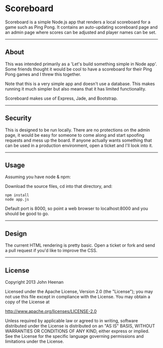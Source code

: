 # Scoreboard

Scoreboard is a simple Node.js app that renders a local scoreboard for a game such as Ping Pong. It contains an auto-updating scoreboard page and an admin page where scores can be adjusted and player names can be set.

---

## About

This was intended primarily as a 'Let's build something simple in Node app'. Some friends thought it would be cool to have a scoreboard for their Ping Pong games and I threw this together.

Note that this is a very simple app and doesn't use a database. This makes running it much simpler but also means that it has limited functionality.

Scoreboard makes use of Express, Jade, and Bootstrap.

---

## Security

This is designed to be run locally. There are no protections on the admin page, it would be easy for someone to come along and start spoofing requests and mess up the board. If anyone actually wants something that can be used in a production environment, open a ticket and I'll look into it.

---

## Usage

Assuming you have node & npm:

Download the source files, cd into that directory, and:

```shell
npm install
node app.js
```

Default port is 8000, so point a web browser to localhost:8000 and you should be good to go.

---

## Design

The current HTML rendering is pretty basic. Open a ticket or fork and send a pull request if you'd like to improve the CSS.

---

## License

Copyright 2013 John Heenan

Licensed under the Apache License, Version 2.0 (the "License");
you may not use this file except in compliance with the License.
You may obtain a copy of the License at

   http://www.apache.org/licenses/LICENSE-2.0

Unless required by applicable law or agreed to in writing, software
distributed under the License is distributed on an "AS IS" BASIS,
WITHOUT WARRANTIES OR CONDITIONS OF ANY KIND, either express or implied.
See the License for the specific language governing permissions and
limitations under the License.